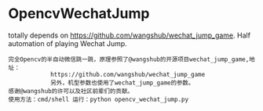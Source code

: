 # OpencvWechatJump
totally depends on https://github.com/wangshub/wechat_jump_game. Half automation of playing Wechat Jump.

	完全Opencv的半自动微信跳一跳，原理参照了@wangshub的开源项目wechat_jump_game,地址：
				https://github.com/wangshub/wechat_jump_game
				另外，机型参数也使用了wechat_jump_game的参数。
	感谢@wangshub的许可以及社区前辈们的贡献。
	使用方法：cmd/shell 运行：python opencv_wechat_jump.py

